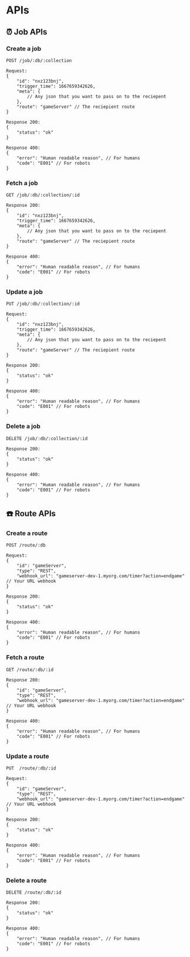 # APIs

## ⏰ Job APIs

### Create a job
`POST /job/:db/:collection`
```jsonc
Request:
{
    "id": "nxz123bnj",
    "trigger_time": 1667659342626,
    "meta": {
        // Any json that you want to pass on to the reciepent
    },
    "route": "gameServer" // The reciepient route
}

Response 200: 
{
    "status": "ok"
}

Response 400:
{
    "error": "Human readable reason", // For humans
    "code": "E001" // For robots
}
```

### Fetch a job
`GET /job/:db/:collection/:id`
```jsonc
Response 200:
{
    "id": "nxz123bnj",
    "trigger_time": 1667659342626,
    "meta": {
        // Any json that you want to pass on to the reciepent
    },
    "route": "gameServer" // The reciepient route
}

Response 400:
{
    "error": "Human readable reason", // For humans
    "code": "E001" // For robots
}
```

### Update a job
`PUT /job/:db/:collection/:id`
```jsonc
Request:
{
    "id": "nxz123bnj",
    "trigger_time": 1667659342626,
    "meta": {
        // Any json that you want to pass on to the reciepent
    },
    "route": "gameServer" // The reciepient route
}

Response 200: 
{
    "status": "ok"
}

Response 400:
{
    "error": "Human readable reason", // For humans
    "code": "E001" // For robots
}
```

### Delete a job
`DELETE /job/:db/:collection/:id`
```jsonc
Response 200: 
{
    "status": "ok"
}

Response 400:
{
    "error": "Human readable reason", // For humans
    "code": "E001" // For robots
}
```

## ☎️ Route APIs

### Create a route
`POST /route/:db`
```jsonc
Request:
{
    "id": "gameServer",
    "type": "REST",
    "webhook_url": "gameserver-dev-1.myorg.com/timer?action=endgame" // Your URL webhook
}

Response 200: 
{
    "status": "ok"
}

Response 400:
{
    "error": "Human readable reason", // For humans
    "code": "E001" // For robots
}
```

### Fetch a route
`GET /route/:db/:id`
```jsonc
Response 200:
{
    "id": "gameServer",
    "type": "REST",
    "webhook_url": "gameserver-dev-1.myorg.com/timer?action=endgame" // Your URL webhook
}

Response 400:
{
    "error": "Human readable reason", // For humans
    "code": "E001" // For robots
}
```

### Update a route
`PUT  /route/:db/:id`
```jsonc
Request:
{
    "id": "gameServer",
    "type": "REST",
    "webhook_url": "gameserver-dev-1.myorg.com/timer?action=endgame" // Your URL webhook
}

Response 200: 
{
    "status": "ok"
}

Response 400:
{
    "error": "Human readable reason", // For humans
    "code": "E001" // For robots
}
```

### Delete a route
`DELETE /route/:db/:id`
```jsonc
Response 200: 
{
    "status": "ok"
}

Response 400:
{
    "error": "Human readable reason", // For humans
    "code": "E001" // For robots
}
```